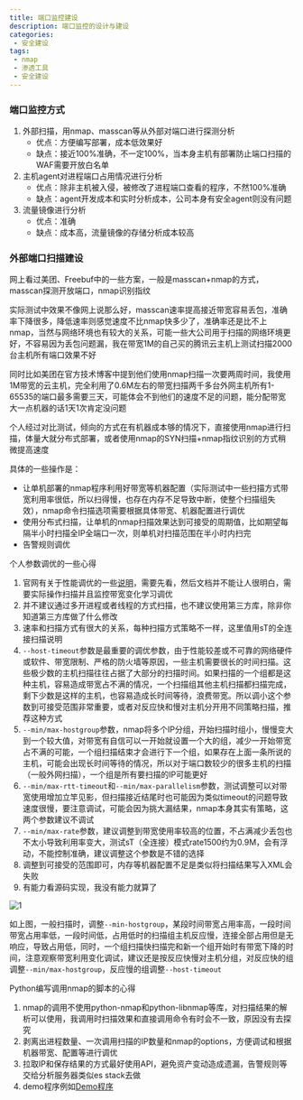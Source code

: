 ```yaml
---
title: 端口监控建设
description: 端口监控的设计与建设
categories:
 - 安全建设
tags:
 - nmap
 - 渗透工具 
 - 安全建设
---
```


### 端口监控方式
1. 外部扫描，用nmap、masscan等从外部对端口进行探测分析
    * 优点：方便编写部署，成本低效果好
    * 缺点：接近100%准确，不一定100%，当本身主机有部署防止端口扫描的WAF需要开放白名单
2. 主机agent对进程端口占用情况进行分析
    * 优点：除非主机被入侵，被修改了进程端口查看的程序，不然100%准确
    * 缺点：agent开发成本和实时分析成本，公司本身有安全agent则没有问题
3. 流量镜像进行分析
    * 优点：准确
    * 缺点：成本高，流量镜像的存储分析成本较高


### 外部端口扫描建设
网上看过美团、Freebuf中的一些方案，一般是masscan+nmap的方式，masscan探测开放端口，nmap识别指纹

实际测试中效果不像网上说那么好，masscan速率提高接近带宽容易丢包，准确率下降很多，降低速率则感觉速度不比nmap快多少了，准确率还是比不上nmap，当然与网络环境也有较大的关系，可能一些大公司用于扫描的网络环境更好，不容易因为丢包问题漏，我在带宽1M的自己买的腾讯云主机上测试扫描2000台主机所有端口效果不好

同时比如美团在官方技术博客中提到他们使用nmap扫描一次要两周时间，我使用1M带宽的云主机，完全利用了0.6M左右的带宽扫描两千多台外网主机所有1-65535的端口最多需要三天，可能体会不到他们的速度不足的问题，能分配带宽大一点机器的话1天1次肯定没问题

个人经过对比测试，倾向的方式在有机器成本够的情况下，直接使用nmap进行扫描，体量大就分布式部署，或者使用nmap的SYN扫描+nmap指纹识别的方式稍微提高速度

具体的一些操作是：
* 让单机部署的nmap程序利用好带宽等机器配置（实际测试中一些扫描方式带宽利用率很低，所以扫得慢，也存在内存不足导致中断，使整个扫描组失效），nmap命令扫描选项需要根据具体带宽、机器配置进行调优
* 使用分布式扫描，让单机的nmap扫描效果达到可接受的周期值，比如期望每隔半小时扫描全IP全端口一次，则单机对扫描范围在半小时内扫完
* 告警规则调优

个人参数调优的一些心得
1. 官网有关于性能调优的一些[说明](https://nmap.org/man/zh/man-performance.html)，需要先看，然后文档并不能让人很明白，需要实际操作扫描并且监控带宽变化学习调优
2. 并不建议通过多开进程或者线程的方式扫描，也不建议使用第三方库，除非你知道第三方库做了什么修改
3. 速率和扫描方式有很大的关系，每种扫描方式策略不一样，这里值用sT的全连接扫描说明
4. `--host-timeout`参数是最重要的调优参数，由于性能较差或不可靠的网络硬件或软件、带宽限制、严格的防火墙等原因，一些主机需要很长的时间扫描。这些极少数的主机扫描往往占据了大部分的扫描时间。如果扫描的一个组都是这种主机，容易造成带宽占不满的情况，一个扫描组其他主机扫描都扫描完成，剩下少数是这样的主机，也容易造成长时间等待，浪费带宽。所以调小这个参数到可接受范围非常重要，或者对反应快和慢对主机分开用不同策略扫描，推荐这种方式
5. `--min/max-hostgroup`参数，nmap将多个IP分组，开始扫描时组小，慢慢变大到一个较大值，对带宽有自信可以一开始就设置一个大的组，减少一开始带宽占不满的可能，一个组扫描结束才会进行下一个组，如果存在上面一条所说的主机，可能会出现长时间等待的情况，所以对于端口数较少的很多主机的扫描（一般外网扫描），一个组是所有要扫描的IP可能更好
6. `--min/max-rtt-timeout`和`--min/max-parallelism`参数，测试调整可以对带宽使用增加立竿见影，但扫描接近结尾时也可能因为类似timeout的问题导致速度很慢，要注意调试，可能会因为挑大漏结果，nmap本身其实有策略，这两个参数建议不调试
7. `--min/max-rate`参数，建议调整到带宽使用率较高的位置，不占满减少丢包也不太小导致利用率变大，测试sT（全连接）模式rate1500约为0.9M，会有浮动，不能控制准确，建议调整这个参数是不错的选择
8. 调整到可接受的范围即可，内存等机器配置不足是类似将扫描结果写入XML会失败
9. 有能力看源码实现，我没有能力就算了

![1](https://milkfr.github.io/assets/images/posts/2018-08-30-port-monitor/1.png)

如上图，一般扫描时，调整`--min-hostgroup`，某段时间带宽占用率高，一段时间带宽占用率低，一段时间低，占用低时的扫描组主机反应慢，连接全部占用但是无响应，导致占用低，同时，一个组扫描快扫描完和新一个组开始时有带宽下降的时间，注意观察带宽利用变化调试，建议还是按反应快慢对主机分组，对反应快的组调整`--min/max-hostgroup`，反应慢的组调整`--host-timeout`

Python编写调用nmap的脚本的心得
1. nmap的调用不使用python-nmap和python-libnmap等库，对扫描结果的解析可以使用，我调用时扫描效果和直接调用命令有时会不一致，原因没有去探究
2. 剥离出进程数量、一次调用扫描的IP数量和nmap的options，方便调试和根据机器带宽、配置等进行调优
3. 拉取IP和保存结果的方式最好使用API，避免资产变动造成遗漏，告警规则等交给分析服务器类似es stack去做
4. demo程序例如[Demo程序](https://github.com/milkfr/probe)
